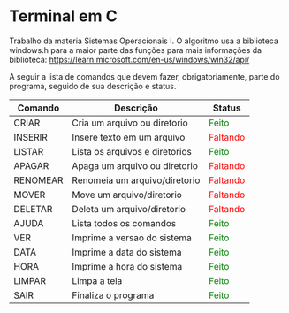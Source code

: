 # Terminal em C

Trabalho da materia Sistemas Operacionais I.
O algoritmo usa a biblioteca windows.h para a maior parte das funções
para mais informações da biblioteca: https://learn.microsoft.com/en-us/windows/win32/api/

A seguir a lista de comandos que devem fazer, obrigatoriamente, parte do programa, seguido de sua descrição e status.

| Comando  | Descrição                     | Status                                |
| -------- | --------                      |--------                               |
| CRIAR    | Cria um arquivo ou diretorio  |<span style="color:green">Feito</span> |
| INSERIR  | Insere texto em um arquivo    |<span style="color:red">Faltando</span>|
| LISTAR   | Lista os arquivos e diretorios|<span style="color:green">Feito</span> |
| APAGAR   | Apaga um arquivo ou diretorio |<span style="color:red">Faltando</span>|
| RENOMEAR | Renomeia um arquivo/diretorio |<span style="color:red">Faltando</span>|
| MOVER    | Move um arquivo/diretorio     |<span style="color:red">Faltando</span>|
| DELETAR  | Deleta um arquivo/diretorio   |<span style="color:red">Faltando</span>|
| AJUDA    | Lista todos os comandos       |<span style="color:green">Feito</span> |
| VER      | Imprime a versao do sistema   |<span style="color:green">Feito</span> |
| DATA     | Imprime a data do sistema     |<span style="color:green">Feito</span> |
| HORA     | Imprime a hora do sistema     |<span style="color:green">Feito</span> |
| LIMPAR   | Limpa a tela                  |<span style="color:green">Feito</span> |
| SAIR     | Finaliza o programa           |<span style="color:green">Feito</span> |